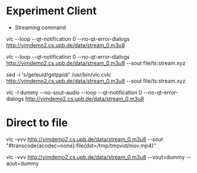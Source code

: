 # Experiment Client

+ Streaming command

vlc --loop --qt-notification 0 --no-qt-error-dialogs http://vimdemo2.cs.upb.de/data/stream_0.m3u8

vlc --loop --qt-notification 0 --no-qt-error-dialogs http://vimdemo2.cs.upb.de/data/stream_0.m3u8 --sout file/ts:stream.xyz

sed -i 's/geteuid/getppid/' /usr/bin/vlc
cvlc http://vimdemo2.cs.upb.de/data/stream_0.m3u8 --sout file/ts:stream.xyz


vlc -I dummy --no-sout-audio --loop --qt-notification 0 --no-qt-error-dialogs http://vimdemo2.cs.upb.de/data/stream_0.m3u8


# Direct to file
vlc -vvv http://vimdemo2.cs.upb.de/data/stream_0.m3u8 --sout "#transcode{acodec=none}:file{dst=/tmp/tmpvid/mov.mp4}"

vlc -vvv http://vimdemo2.cs.upb.de/data/stream_0.m3u8 --vout=dummy --aout=dummy 

